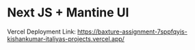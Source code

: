 # Next JS + Mantine UI

Vercel Deployment Link: https://baxture-assignment-7sppfqyis-kishankumar-italiyas-projects.vercel.app/

